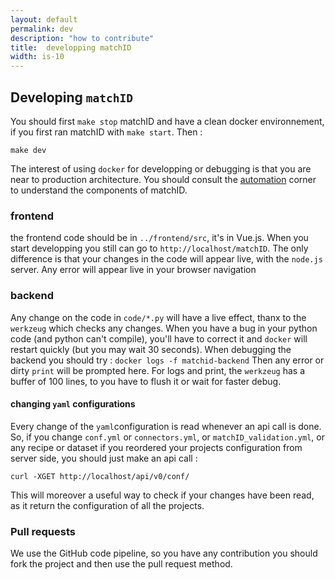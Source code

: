 ```yaml
---
layout: default
permalink: dev
description: "how to contribute"
title:  developping matchID
width: is-10
---
```


## Developing `matchID`

You should first `make stop` matchID and have a clean docker environnement, if you first ran matchID with `make start`.
Then :
```
make dev
```
The interest of using `docker` for developping or debugging is that you are near to production architecture. You should consult the [automation](/automation#architecture) corner to understand the components of matchID.

### frontend
the frontend code should be in `../frontend/src`, it's in Vue.js.
When you start developping you still can go to `http://localhost/matchID`.
The only difference is that your changes in the code will appear live, with the `node.js` server.
Any error will appear live in your browser navigation

### backend
Any change on the code in `code/*.py` will have a live effect, thanx to the `werkzeug` which checks any changes.
When you have a bug in your python code (and python can't compile), you'll have to correct it and `docker` will restart quickly (but you may wait 30 seconds).
When debugging the backend you should try :
`docker logs -f matchid-backend`
Then any error or dirty `print` will be prompted here.
For logs and print, the `werkzeug` has a buffer of 100 lines, to you have to flush it or wait for faster debug.

#### changing `yaml` configurations
Every change of the `yaml`configuration is read whenever an api call is done. So, if you change `conf.yml` or `connectors.yml`, or `matchID_validation.yml`,
or any recipe or dataset if you reordered your projects configuration from server side, you should just make an api call :
```
curl -XGET http://localhost/api/v0/conf/
```
This will moreover a useful way to check if your changes have been read, as it return the configuration of all the projects.

### Pull requests
We use the GitHub code pipeline, so you have any contribution you should fork the project and then use the pull request method.





